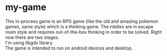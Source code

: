 # my-game
This in-process game is an RPG game (like the old and amazing pokemon games, same style) which is a thinking game. 
The riddles are in escape room style and requires out-of-the-box thinking in order to be solved. 
Right now there are two stages.   
I'm using libgdx library.    
The game is intended to run on android devices and desktop.
